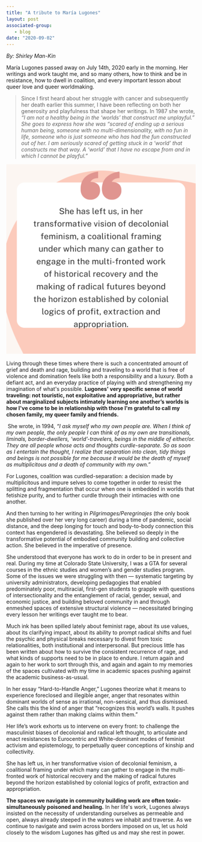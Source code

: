 ```yaml
---
title: "A tribute to María Lugones"
layout: post
associated-group:
   - blog
date: "2020-09-02"
---
```


_By: Shirley Man-Kin_

María Lugones passed away on July 14th, 2020 early in the morning. Her writings and work taught me, and so many others, how to think and be in resistance, how to dwell in coalition, and every important lesson about queer love and queer worldmaking. 

> Since I first heard about her struggle with cancer and subsequently her death earlier this summer, I have been reflecting on both her generosity and playfulness that shape her writings. In 1987 she wrote, _“I am not a healthy being in the ‘worlds’ that construct me unplayful.” She goes to express how she was “scared of ending up a serious human being, someone with no multi-dimensionality, with no fun in life, someone who is just someone who has had the fun constructed out of her. I am seriously scared of getting stuck in a ‘world’ that constructs me that way. A ‘world’ that I have no escape from and in which I cannot be playful.”_

![](/media/Quote-Instagram-Post-1-1024x1024.png)

Living through these times where there is such a concentrated amount of grief and death and rage, building and traveling to a world that is free of violence and domination feels like both a responsibility and a luxury. Both a defiant act, and an everyday practice of playing with and strengthening my imagination of what's possible. **Lugones' very specific sense of world traveling: not touristic, not exploitative and appropriative, but rather about marginalized subjects intimately learning one another’s worlds is how I've come to be in relationship with those I'm grateful to call my chosen family, my queer family and friends.** 

 She wrote, in 1994, _“I ask myself who my own people are. When I think of my own people, the only people I can think of as my own are transitionals, liminals, border-dwellers, ‘world’-travelers, beings in the middle of either/or. They are all people whose acts and thoughts curdle-separate. So as soon as I entertain the thought, I realize that separation into clean, tidy things and beings is not possible for me because it would be the death of myself as multiplicitous and a death of community with my own.”_

For Lugones, coalition was curdled-separation: a decision made by multiplicitous and impure selves to come together in order to resist the splitting and fragmentation that occur when one is embedded in worlds that fetishize purity, and to further curdle through their intimacies with one another.

And then turning to her writing in _Pilgrimages/Peregrinajes_ (the only book she published over her very long career) during a time of pandemic, social distance, and the deep longing for touch and body-to-body connection this context has engendered is devastating. She believed so deeply in the transformative potential of embodied community building and collective action. She believed in the imperative of presence.

She understood that everyone has work to do in order to be in present and real. During my time at Colorado State University, I was a GTA for several courses in the ethnic studies and women’s and gender studies program. Some of the issues we were struggling with then — systematic targeting by university administrators, developing pedagogies that enabled predominately poor, multiracial, first-gen students to grapple with questions of intersectionality and the entanglement of racial, gender, sexual, and economic justice, and building beloved community in and through enmeshed spaces of extensive structural violence — necessitated bringing every lesson her writings ever taught me to bear.

Much ink has been spilled lately about feminist rage, about its use values, about its clarifying impact, about its ability to prompt radical shifts and fuel the psychic and physical breaks necessary to divest from toxic relationalities, both institutional and interpersonal. But precious little has been written about how to survive the consistent recurrence of rage, and what kinds of supports need to be in place to endure. I return again and again to her work to sort through this, and again and again to my memories of the spaces cultivated with my time in academic spaces pushing against the academic business-as-usual. 

In her essay “Hard-to-Handle Anger,” Lugones theorize what it means to experience foreclosed and illegible anger, anger that resonates within dominant worlds of sense as irrational, non-sensical, and thus dismissed. She calls this the kind of anger that “recognizes this world’s walls. It pushes against them rather than making claims within them.”

Her life’s work exhorts us to intervene on every front: to challenge the masculinist biases of decolonial and radical left thought, to articulate and enact resistances to Eurocentric and White-dominant modes of feminist activism and epistemology, to perpetually queer conceptions of kinship and collectivity. 

She has left us, in her transformative vision of decolonial feminism, a coalitional framing under which many can gather to engage in the multi-fronted work of historical recovery and the making of radical futures beyond the horizon established by colonial logics of profit, extraction and appropriation.

**The spaces we navigate in community building work are often toxic- simultaneously poisoned and healing.** In her life's work, Lugones always insisted on the necessity of understanding ourselves as permeable and open, always already steeped in the waters we inhabit and traverse. As we continue to navigate and swim across borders imposed on us, let us hold closely to the wisdom Lugones has gifted us and may she rest in power.

